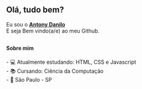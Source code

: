 <h2> Olá, tudo bem?</h2>



<p>Eu sou o <a href="www.linkedin.com/in/antony-danilo-894506209/"><b>Antony Danilo</b></a> <br>
E seja Bem vindo(a/e) ao meu Github.</p>
<h2></h2>

<h4>Sobre mim</h5>
- 💻 Atualmente estudando: HTML, CSS e Javascript<br>
- 📚 Cursando: Ciência da Computação<br>
- 🏡   São Paulo - SP



<!---
AntonyDanilo/AntonyDanilo is a ✨ special ✨ repository because its `README.md` (this file) appears on your GitHub profile.
You can click the Preview link to take a look at your changes.
--->
